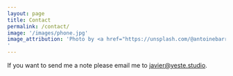 ```yaml
---
layout: page
title: Contact
permalink: /contact/
image: '/images/phone.jpg'
image_attribution: 'Photo by <a href="https://unsplash.com/@antoinebarres?utm_source=unsplash&utm_medium=referral&utm_content=creditCopyText">Antoine Barrès</a> on <a href="https://unsplash.com/s/photos/phones-old?utm_source=unsplash&utm_medium=referral&utm_content=creditCopyText">Unsplash</a>
'
---
```

If you want to send me a note please email me to 
<a href="mailto:javier@yeste.studio">javier@yeste.studio</a>.
 
